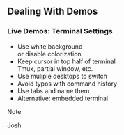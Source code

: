 ## Dealing With Demos

### Live Demos: Terminal Settings

* Use white background
  <br />or disable colorization
* Keep cursor in top half of terminal
  <br />Tmux, partial window, etc.
* Use muliple desktops to switch
* Avoid typos with command history
* Use tabs and name them
* Alternative: embedded terminal

Note:

Josh
